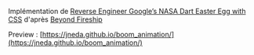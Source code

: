 Implémentation de [Reverse Engineer Google’s NASA Dart Easter Egg with CSS](https://www.youtube.com/watch?v=eF_se8u2mVc)
d'après [Beyond Fireship](https://www.youtube.com/channel/UC2Xd-TjJByJyK2w1zNwY0zQ)

Preview : [https://jneda.github.io/boom_animation/](https://jneda.github.io/boom_animation/)
